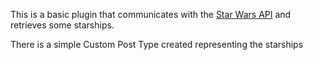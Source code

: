 <p>This is a basic plugin that communicates with the <a href="https://swapi.co/">Star Wars API</a> and retrieves some starships. </p>
<p>There is a simple Custom Post Type created representing the starships</p>
